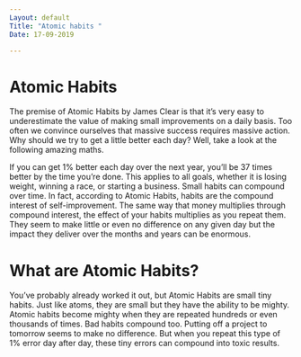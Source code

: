 ```yaml
---
Layout: default
Title: "Atomic habits "
Date: 17-09-2019

---
```


# Atomic Habits

The premise of Atomic Habits by James Clear is that it’s very easy to underestimate the value of making small improvements on a daily basis. Too often we convince ourselves that massive success requires massive action.
Why should we try to get a little better each day? Well, take a look at the following amazing maths.

If you can get 1% better each day over the next year, you’ll be 37 times better by the time you’re done. This applies to all goals, whether it is losing weight, winning a race, or starting a business.
Small habits can compound over time. In fact, according to Atomic Habits, habits are the compound interest of self-improvement. The same way that money multiplies through compound interest, the effect of your habits multiplies as you repeat them. They seem to make little or even no difference on any given day but the impact they deliver over the months and years can be enormous.

# What are Atomic Habits?
You’ve probably already worked it out, but Atomic Habits are small tiny habits. Just like atoms, they are small but they have the ability to be mighty. Atomic habits become mighty when they are repeated hundreds or even thousands of times.
Bad habits compound too. Putting off a project to tomorrow seems to make no difference. But when you repeat this type of 1% error day after day, these tiny errors can compound into toxic results.